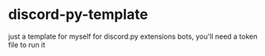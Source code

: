 # discord-py-template

just a template for myself for discord.py extensions bots, you'll need a token file to run it
